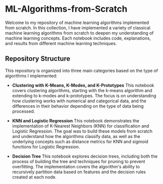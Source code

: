 # ML-Algorithms-from-Scratch

Welcome to my repository of machine learning algorithms implemented from scratch. In this collection, I have implemented a variety of classical machine learning algorithms from scratch to deepen my understanding of machine learning concepts. Each notebook includes code, explanations, and results from different machine learning techniques.

## Repository Structure
This repository is organized into three main categories based on the type of algorithms I implemented:

- **Clustering with K-Means, K-Modes, and K-Prototypes**
This notebook covers clustering algorithms, starting with the k-means algorithm and extending to k-modes and k-prototypes. The focus is on understanding how clustering works with numerical and categorical data, and the differences in their behavior depending on the type of data being processed.

- **KNN and Logistic Regression**
This notebook demonstrates the implementation of K-Nearest Neighbors (KNN) for classification and Logistic Regression. The goal was to build these models from scratch and understand how the algorithms classify data, as well as the underlying concepts such as distance metrics for KNN and sigmoid functions for Logistic Regression.

- **Decision Tree**
This notebook explores decision trees, including both the process of building the tree and techniques for pruning to prevent overfitting. The implementation covers the algorithm's ability to recursively partition data based on features and the decision rules created at each node.
